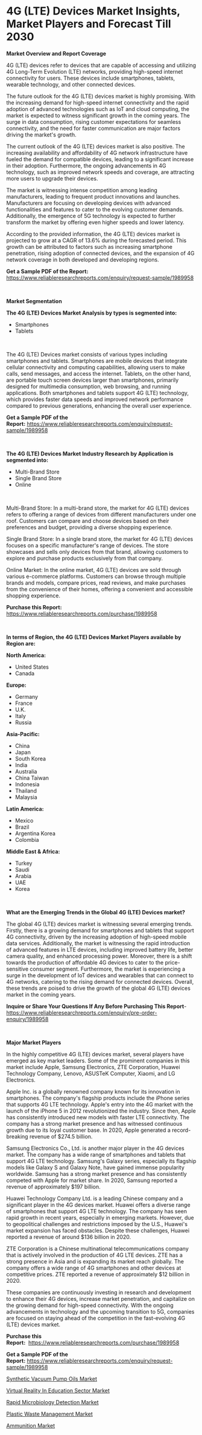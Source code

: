 <p><h1>4G (LTE) Devices Market Insights, Market Players and Forecast Till 2030</h1></p><p><strong>Market Overview and Report Coverage</strong></p>
<p><p>4G (LTE) devices refer to devices that are capable of accessing and utilizing 4G Long-Term Evolution (LTE) networks, providing high-speed internet connectivity for users. These devices include smartphones, tablets, wearable technology, and other connected devices.</p><p>The future outlook for the 4G (LTE) devices market is highly promising. With the increasing demand for high-speed internet connectivity and the rapid adoption of advanced technologies such as IoT and cloud computing, the market is expected to witness significant growth in the coming years. The surge in data consumption, rising customer expectations for seamless connectivity, and the need for faster communication are major factors driving the market's growth.</p><p>The current outlook of the 4G (LTE) devices market is also positive. The increasing availability and affordability of 4G network infrastructure have fueled the demand for compatible devices, leading to a significant increase in their adoption. Furthermore, the ongoing advancements in 4G technology, such as improved network speeds and coverage, are attracting more users to upgrade their devices.</p><p>The market is witnessing intense competition among leading manufacturers, leading to frequent product innovations and launches. Manufacturers are focusing on developing devices with advanced functionalities and features to cater to the evolving customer demands. Additionally, the emergence of 5G technology is expected to further transform the market by offering even higher speeds and lower latency.</p><p>According to the provided information, the 4G (LTE) devices market is projected to grow at a CAGR of 13.6% during the forecasted period. This growth can be attributed to factors such as increasing smartphone penetration, rising adoption of connected devices, and the expansion of 4G network coverage in both developed and developing regions.</p></p>
<p><strong>Get a Sample PDF of the Report:</strong> <a href="https://www.reliableresearchreports.com/enquiry/request-sample/1989958">https://www.reliableresearchreports.com/enquiry/request-sample/1989958</a></p>
<p>&nbsp;</p>
<p><strong>Market Segmentation</strong></p>
<p><strong>The 4G (LTE) Devices Market Analysis by types is segmented into:</strong></p>
<p><ul><li>Smartphones</li><li>Tablets</li></ul></p>
<p>&nbsp;</p>
<p><p>The 4G (LTE) Devices market consists of various types including smartphones and tablets. Smartphones are mobile devices that integrate cellular connectivity and computing capabilities, allowing users to make calls, send messages, and access the internet. Tablets, on the other hand, are portable touch screen devices larger than smartphones, primarily designed for multimedia consumption, web browsing, and running applications. Both smartphones and tablets support 4G (LTE) technology, which provides faster data speeds and improved network performance compared to previous generations, enhancing the overall user experience.</p></p>
<p><strong>Get a Sample PDF of the Report:</strong>&nbsp;<a href="https://www.reliableresearchreports.com/enquiry/request-sample/1989958">https://www.reliableresearchreports.com/enquiry/request-sample/1989958</a></p>
<p>&nbsp;</p>
<p><strong>The 4G (LTE) Devices Market Industry Research by Application is segmented into:</strong></p>
<p><ul><li>Multi-Brand Store</li><li>Single Brand Store</li><li>Online</li></ul></p>
<p>&nbsp;</p>
<p><p>Multi-Brand Store: In a multi-brand store, the market for 4G (LTE) devices refers to offering a range of devices from different manufacturers under one roof. Customers can compare and choose devices based on their preferences and budget, providing a diverse shopping experience.</p><p>Single Brand Store: In a single brand store, the market for 4G (LTE) devices focuses on a specific manufacturer's range of devices. The store showcases and sells only devices from that brand, allowing customers to explore and purchase products exclusively from that company.</p><p>Online Market: In the online market, 4G (LTE) devices are sold through various e-commerce platforms. Customers can browse through multiple brands and models, compare prices, read reviews, and make purchases from the convenience of their homes, offering a convenient and accessible shopping experience.</p></p>
<p><strong>Purchase this Report:</strong>&nbsp; <a href="https://www.reliableresearchreports.com/purchase/1989958">https://www.reliableresearchreports.com/purchase/1989958</a></p>
<p>&nbsp;</p>
<p><strong>In terms of Region, the 4G (LTE) Devices Market Players available by Region are:</strong></p>
<p>
    <p> <strong> North America: </strong>
        <ul>
            <li>United States</li>
            <li>Canada</li>
        </ul>
        </p> 
    <p> <strong> Europe: </strong>
        <ul>
            <li>Germany</li>
            <li>France</li>
            <li>U.K.</li>
            <li>Italy</li>
            <li>Russia</li>
        </ul>
        </p> 
    <p> <strong> Asia-Pacific: </strong>
        <ul>
            <li>China</li>
            <li>Japan</li>
            <li>South Korea</li>
            <li>India</li>
            <li>Australia</li>
            <li>China Taiwan</li>
            <li>Indonesia</li>
            <li>Thailand</li>
            <li>Malaysia</li>
        </ul>
        </p> 
    <p> <strong> Latin America: </strong>
        <ul>
            <li>Mexico</li>
            <li>Brazil</li>
            <li>Argentina Korea</li>
            <li>Colombia</li>
        </ul>
        </p> 
    <p> <strong> Middle East & Africa: </strong>
        <ul>
            <li>Turkey</li>
            <li>Saudi</li>
            <li>Arabia</li>
            <li>UAE</li>
            <li>Korea</li>
        </ul>
    </p>
    </p>
<p>&nbsp;</p>
<p><strong>What are the Emerging Trends in the Global 4G (LTE) Devices market?</strong></p>
<p><p>The global 4G (LTE) devices market is witnessing several emerging trends. Firstly, there is a growing demand for smartphones and tablets that support 4G connectivity, driven by the increasing adoption of high-speed mobile data services. Additionally, the market is witnessing the rapid introduction of advanced features in LTE devices, including improved battery life, better camera quality, and enhanced processing power. Moreover, there is a shift towards the production of affordable 4G devices to cater to the price-sensitive consumer segment. Furthermore, the market is experiencing a surge in the development of IoT devices and wearables that can connect to 4G networks, catering to the rising demand for connected devices. Overall, these trends are poised to drive the growth of the global 4G (LTE) devices market in the coming years.</p></p>
<p><strong>Inquire or Share Your Questions If Any Before Purchasing This Report</strong>- <a href="https://www.reliableresearchreports.com/enquiry/pre-order-enquiry/1989958">https://www.reliableresearchreports.com/enquiry/pre-order-enquiry/1989958</a></p>
<p>&nbsp;</p>
<p><strong>Major Market Players</strong></p>
<p><p>In the highly competitive 4G (LTE) devices market, several players have emerged as key market leaders. Some of the prominent companies in this market include Apple, Samsung Electronics, ZTE Corporation, Huawei Technology Company, Lenovo, ASUSTeK Computer, Xiaomi, and LG Electronics.</p><p>Apple Inc. is a globally renowned company known for its innovation in smartphones. The company's flagship products include the iPhone series that supports 4G LTE technology. Apple's entry into the 4G market with the launch of the iPhone 5 in 2012 revolutionized the industry. Since then, Apple has consistently introduced new models with faster LTE connectivity. The company has a strong market presence and has witnessed continuous growth due to its loyal customer base. In 2020, Apple generated a record-breaking revenue of $274.5 billion.</p><p>Samsung Electronics Co., Ltd. is another major player in the 4G devices market. The company has a wide range of smartphones and tablets that support 4G LTE technology. Samsung's Galaxy series, especially its flagship models like Galaxy S and Galaxy Note, have gained immense popularity worldwide. Samsung has a strong market presence and has consistently competed with Apple for market share. In 2020, Samsung reported a revenue of approximately $197 billion.</p><p>Huawei Technology Company Ltd. is a leading Chinese company and a significant player in the 4G devices market. Huawei offers a diverse range of smartphones that support 4G LTE technology. The company has seen rapid growth in recent years, especially in emerging markets. However, due to geopolitical challenges and restrictions imposed by the U.S., Huawei's market expansion has faced obstacles. Despite these challenges, Huawei reported a revenue of around $136 billion in 2020.</p><p>ZTE Corporation is a Chinese multinational telecommunications company that is actively involved in the production of 4G LTE devices. ZTE has a strong presence in Asia and is expanding its market reach globally. The company offers a wide range of 4G smartphones and other devices at competitive prices. ZTE reported a revenue of approximately $12 billion in 2020.</p><p>These companies are continuously investing in research and development to enhance their 4G devices, increase market penetration, and capitalize on the growing demand for high-speed connectivity. With the ongoing advancements in technology and the upcoming transition to 5G, companies are focused on staying ahead of the competition in the fast-evolving 4G (LTE) devices market.</p></p>
<p><strong>Purchase this Report:</strong>&nbsp;&nbsp;<a href="https://www.reliableresearchreports.com/purchase/1989958">https://www.reliableresearchreports.com/purchase/1989958</a></p>
<p></p>
<p><strong>Get a Sample PDF of the Report:</strong>&nbsp;<a href="https://www.reliableresearchreports.com/enquiry/request-sample/1989958">https://www.reliableresearchreports.com/enquiry/request-sample/1989958</a></p>
<p><p><a href="https://www.linkedin.com/pulse/synthetic-vacuum-pump-oils-market-share-amp-new-trends-analysis-hf5ze/">Synthetic Vacuum Pump Oils Market</a></p><p><a href="https://github.com/Chiragrp23/Market-Research-Report-List-1/blob/main/virtual-reality-in-education-sector-market.md">Virtual Reality In Education Sector Market</a></p><p><a href="https://github.com/Chiragrp24/Market-Research-Report-List-1/blob/main/rapid-microbiology-detection-market.md">Rapid Microbiology Detection Market</a></p><p><a href="https://medium.com/@charvi.reportprime/plastic-waste-management-market-furnishes-information-on-market-share-market-trends-and-market-6c399e1dd51b">Plastic Waste Management Market</a></p><p><a href="https://medium.com/@vrahul.reportprime/ammunition-market-analysis-its-cagr-market-segmentation-and-global-industry-overview-c7372c1b17a7">Ammunition Market</a></p></p>